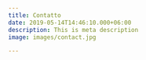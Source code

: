 ```yaml
---
title: Contatto
date: 2019-05-14T14:46:10.000+06:00
description: This is meta description
image: images/contact.jpg

---
```

